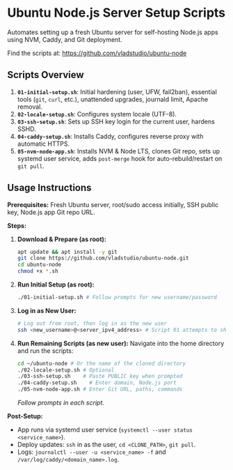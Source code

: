 # Ubuntu Node.js Server Setup Scripts

Automates setting up a fresh Ubuntu server for self-hosting Node.js apps using NVM, Caddy, and Git deployment.

Find the scripts at: https://github.com/vladstudio/ubuntu-node

## Scripts Overview

1.  **`01-initial-setup.sh`**: Initial hardening (user, UFW, fail2ban), essential tools (`git`, `curl`, etc.), unattended upgrades, journald limit, Apache removal.
2.  **`02-locale-setup.sh`**: Configures system locale (UTF-8).
3.  **`03-ssh-setup.sh`**: Sets up SSH key login for the current user, hardens SSHD.
4.  **`04-caddy-setup.sh`**: Installs Caddy, configures reverse proxy with automatic HTTPS.
5.  **`05-nvm-node-app.sh`**: Installs NVM & Node LTS, clones Git repo, sets up systemd user service, adds `post-merge` hook for auto-rebuild/restart on `git pull`.

## Usage Instructions

**Prerequisites:** Fresh Ubuntu server, root/sudo access initially, SSH public key, Node.js app Git repo URL.

**Steps:**

1.  **Download & Prepare (as root):**
    ```bash
    apt update && apt install -y git
    git clone https://github.com/vladstudio/ubuntu-node.git
    cd ubuntu-node
    chmod +x *.sh
    ```
2.  **Run Initial Setup (as root):**
    ```bash
    ./01-initial-setup.sh # Follow prompts for new username/password
    ```
3.  **Log in as New User:**
    ```bash
    # Log out from root, then log in as the new user
    ssh <new_username>@<server_ipv4_address> # Script 01 attempts to show the IPv4
    ```
4.  **Run Remaining Scripts (as new user):** Navigate into the home directory and run the scripts:
    ```bash
    cd ~/ubuntu-node # Or the name of the cloned directory
    ./02-locale-setup.sh # Optional
    ./03-ssh-setup.sh    # Paste PUBLIC key when prompted
    ./04-caddy-setup.sh    # Enter domain, Node.js port
    ./05-nvm-node-app.sh # Enter Git URL, paths, commands
    ```
    *Follow prompts in each script.*

**Post-Setup:**

*   App runs via systemd user service (`systemctl --user status <service_name>`).
*   Deploy updates: `ssh` in as the user, `cd <CLONE_PATH>`, `git pull`.
*   Logs: `journalctl --user -u <service_name> -f` and `/var/log/caddy/<domain_name>.log`.
